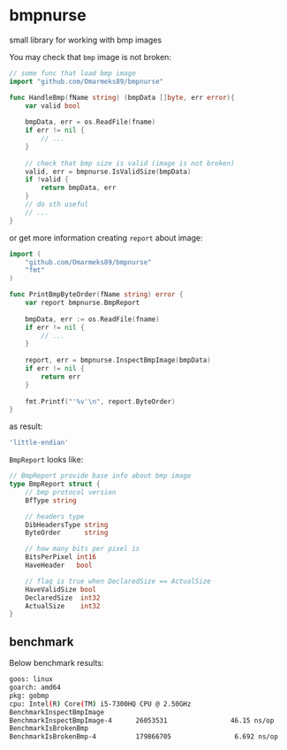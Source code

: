 # bmpnurse
small library for working with bmp images

You may check that `bmp` image is not broken:
```go
// some func that load bmp image
import "github.com/Omarmeks89/bmpnurse"

func HandleBmp(fName string) (bmpData []byte, err error){
	var valid bool
	
	bmpData, err = os.ReadFile(fname)
	if err != nil { 
		// ... 
	}
	
	// check that bmp size is valid (image is not broken)
	valid, err = bmpnurse.IsValidSize(bmpData)
	if !valid {
		return bmpData, err
	}
	// do sth useful
	// ...
}
```

or get more information creating `report` about image:
```go
import (
	"github.com/Omarmeks89/bmpnurse"
	"fmt"
)

func PrintBmpByteOrder(fName string) error {
	var report bmpnurse.BmpReport
	
	bmpData, err := os.ReadFile(fname)
	if err != nil { 
		// ... 
	}
	
	report, err = bmpnurse.InspectBmpImage(bmpData)
	if err != nil {
		return err		
	}
	
	fmt.Printf("'%v'\n", report.ByteOrder)	
}
```
as result:
```bash
'little-endian'
```

`BmpReport` looks like:
```go
// BmpReport provide base info about bmp image
type BmpReport struct {
	// bmp protocol version
	BfType string

	// headers type
	DibHeadersType string
	ByteOrder      string

	// how many bits per pixel is
	BitsPerPixel int16
	HaveHeader   bool

	// flag is true when DeclaredSize == ActualSize
	HaveValidSize bool
	DeclaredSize  int32
	ActualSize    int32
}
```

## benchmark

Below benchmark results:
```bash
goos: linux
goarch: amd64
pkg: gobmp
cpu: Intel(R) Core(TM) i5-7300HQ CPU @ 2.50GHz
BenchmarkInspectBmpImage
BenchmarkInspectBmpImage-4      26053531                46.15 ns/op
BenchmarkIsBrokenBmp
BenchmarkIsBrokenBmp-4          179866705                6.692 ns/op
```
